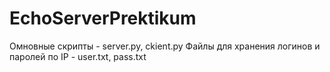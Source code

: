 # EchoServerPrektikum
Омновные скрипты - server.py, ckient.py
Файлы для хранения логинов и паролей по IP - user.txt, pass.txt
